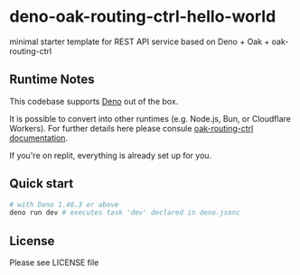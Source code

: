 # deno-oak-routing-ctrl-hello-world

minimal starter template for REST API service based on Deno + Oak +
oak-routing-ctrl

## Runtime Notes

This codebase supports
[Deno](https://docs.deno.com/runtime/fundamentals/installation/) out of the box.

It is possible to convert into other runtimes (e.g. Node.js, Bun, or Cloudflare
Workers). For further details here please consule
[oak-routing-ctrl documentation](https://github.com/Thesephi/oak-routing-ctrl?tab=readme-ov-file#other-runtimes).

If you're on replit, everything is already set up for you.

## Quick start

```bash
# with Deno 1.46.3 or above
deno run dev # executes task 'dev' declared in deno.jsonc
```

## License

Please see LICENSE file

